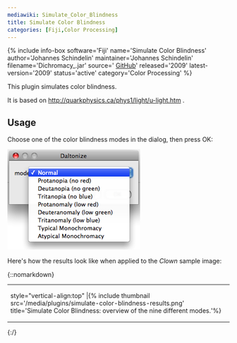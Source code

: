 ```yaml
---
mediawiki: Simulate_Color_Blindness
title: Simulate Color Blindness
categories: [Fiji,Color Processing]
---
```


{% include info-box software='Fiji' name='Simulate Color Blindness' author='Johannes Schindelin' maintainer='Johannes Schindelin' filename='Dichromacy\_.jar' source=' [GitHub](https://github.com/fiji/Dichromacy/blob/8f1cd16a74b89f4761840e9df9e47209afc8dc7c/src/main/java/Daltonize_.java)' released='2009' latest-version='2009' status='active' category='Color Processing' %}

This plugin simulates color blindness.

It is based on http://quarkphysics.ca/phys1/light/u-light.htm .

## Usage

Choose one of the color blindness modes in the dialog, then press OK:

![](/media/plugins/simulate-color-blindness-dialog.png)

Here's how the results look like when applied to the *Clown* sample image:

{::nomarkdown}
<table>
  <tbody>
    <tr>
      <td>
        <p>style="vertical-align:top" |{% include thumbnail src='/media/plugins/simulate-color-blindness-results.png' title='Simulate Color Blindness: overview of the nine different modes.'%}</p>
      </td>
    </tr>
  </tbody>
</table>
{:/}

  
